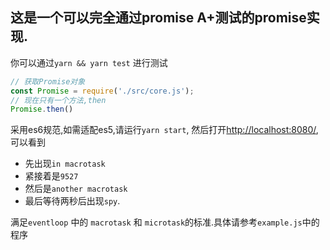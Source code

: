 ## 这是一个可以完全通过promise A+测试的promise实现.

你可以通过```yarn && yarn test``` 进行测试

```js
// 获取Promise对象
const Promise = require('./src/core.js');
// 现在只有一个方法,then
Promise.then()
```
采用es6规范,如需适配es5,请运行`yarn start`, 然后打开[http://localhost:8080/](http://localhost:8080/), 可以看到

- 先出现`in macrotask` 
- 紧接着是`9527`
- 然后是`another macrotask`
- 最后等待两秒后出现`spy`.

满足`eventloop` 中的 `macrotask` 和 `microtask`的标准.具体请参考`example.js`中的程序





